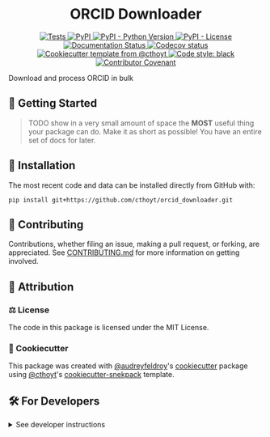 <!--
<p align="center">
  <img src="https://github.com/cthoyt/orcid_downloader/raw/main/docs/source/logo.png" height="150">
</p>
-->

<h1 align="center">
  ORCID Downloader
</h1>

<p align="center">
    <a href="https://github.com/cthoyt/orcid_downloader/actions/workflows/tests.yml">
        <img alt="Tests" src="https://github.com/cthoyt/orcid_downloader/workflows/Tests/badge.svg" />
    </a>
    <a href="https://pypi.org/project/orcid_downloader">
        <img alt="PyPI" src="https://img.shields.io/pypi/v/orcid_downloader" />
    </a>
    <a href="https://pypi.org/project/orcid_downloader">
        <img alt="PyPI - Python Version" src="https://img.shields.io/pypi/pyversions/orcid_downloader" />
    </a>
    <a href="https://github.com/cthoyt/orcid_downloader/blob/main/LICENSE">
        <img alt="PyPI - License" src="https://img.shields.io/pypi/l/orcid_downloader" />
    </a>
    <a href='https://orcid_downloader.readthedocs.io/en/latest/?badge=latest'>
        <img src='https://readthedocs.org/projects/orcid_downloader/badge/?version=latest' alt='Documentation Status' />
    </a>
    <a href="https://codecov.io/gh/cthoyt/orcid_downloader/branch/main">
        <img src="https://codecov.io/gh/cthoyt/orcid_downloader/branch/main/graph/badge.svg" alt="Codecov status" />
    </a>  
    <a href="https://github.com/cthoyt/cookiecutter-python-package">
        <img alt="Cookiecutter template from @cthoyt" src="https://img.shields.io/badge/Cookiecutter-snekpack-blue" /> 
    </a>
    <a href='https://github.com/psf/black'>
        <img src='https://img.shields.io/badge/code%20style-black-000000.svg' alt='Code style: black' />
    </a>
    <a href="https://github.com/cthoyt/orcid_downloader/blob/main/.github/CODE_OF_CONDUCT.md">
        <img src="https://img.shields.io/badge/Contributor%20Covenant-2.1-4baaaa.svg" alt="Contributor Covenant"/>
    </a>
</p>

Download and process ORCID in bulk

## 💪 Getting Started

> TODO show in a very small amount of space the **MOST** useful thing your package can do.
> Make it as short as possible! You have an entire set of docs for later.


## 🚀 Installation

<!-- Uncomment this section after your first ``tox -e finish``
The most recent release can be installed from
[PyPI](https://pypi.org/project/orcid_downloader/) with:

```shell
pip install orcid_downloader
```
-->

The most recent code and data can be installed directly from GitHub with:

```shell
pip install git+https://github.com/cthoyt/orcid_downloader.git
```

## 👐 Contributing

Contributions, whether filing an issue, making a pull request, or forking, are appreciated. See
[CONTRIBUTING.md](https://github.com/cthoyt/orcid_downloader/blob/master/.github/CONTRIBUTING.md) for more information on getting involved.

## 👋 Attribution

### ⚖️ License

The code in this package is licensed under the MIT License.

<!--
### 📖 Citation

Citation goes here!
-->

<!--
### 🎁 Support

This project has been supported by the following organizations (in alphabetical order):

- [Harvard Program in Therapeutic Science - Laboratory of Systems Pharmacology](https://hits.harvard.edu/the-program/laboratory-of-systems-pharmacology/)

-->

<!--
### 💰 Funding

This project has been supported by the following grants:

| Funding Body                                             | Program                                                                                                                       | Grant           |
|----------------------------------------------------------|-------------------------------------------------------------------------------------------------------------------------------|-----------------|
| DARPA                                                    | [Automating Scientific Knowledge Extraction (ASKE)](https://www.darpa.mil/program/automating-scientific-knowledge-extraction) | HR00111990009   |
-->

### 🍪 Cookiecutter

This package was created with [@audreyfeldroy](https://github.com/audreyfeldroy)'s
[cookiecutter](https://github.com/cookiecutter/cookiecutter) package using [@cthoyt](https://github.com/cthoyt)'s
[cookiecutter-snekpack](https://github.com/cthoyt/cookiecutter-snekpack) template.

## 🛠️ For Developers

<details>
  <summary>See developer instructions</summary>

The final section of the README is for if you want to get involved by making a code contribution.

### Development Installation

To install in development mode, use the following:

```bash
git clone git+https://github.com/cthoyt/orcid_downloader.git
cd orcid_downloader
pip install -e .
```

### 🥼 Testing

After cloning the repository and installing `tox` with `pip install tox`, the unit tests in the `tests/` folder can be
run reproducibly with:

```shell
tox
```

Additionally, these tests are automatically re-run with each commit in a [GitHub Action](https://github.com/cthoyt/orcid_downloader/actions?query=workflow%3ATests).

### 📖 Building the Documentation

The documentation can be built locally using the following:

```shell
git clone git+https://github.com/cthoyt/orcid_downloader.git
cd orcid_downloader
tox -e docs
open docs/build/html/index.html
``` 

The documentation automatically installs the package as well as the `docs`
extra specified in the [`setup.cfg`](setup.cfg). `sphinx` plugins
like `texext` can be added there. Additionally, they need to be added to the
`extensions` list in [`docs/source/conf.py`](docs/source/conf.py).

The documentation can be deployed to [ReadTheDocs](https://readthedocs.io) using 
[this guide](https://docs.readthedocs.io/en/stable/intro/import-guide.html).
The [`.readthedocs.yml`](.readthedocs.yml) YAML file contains all the configuration you'll need.
You can also set up continuous integration on GitHub to check not only that
Sphinx can build the documentation in an isolated environment (i.e., with ``tox -e docs-test``)
but also that [ReadTheDocs can build it too](https://docs.readthedocs.io/en/stable/pull-requests.html).

### 📦 Making a Release

After installing the package in development mode and installing
`tox` with `pip install tox`, the commands for making a new release are contained within the `finish` environment
in `tox.ini`. Run the following from the shell:

```shell
tox -e finish
```

This script does the following:

1. Uses [Bump2Version](https://github.com/c4urself/bump2version) to switch the version number in the `setup.cfg`,
   `src/orcid_downloader/version.py`, and [`docs/source/conf.py`](docs/source/conf.py) to not have the `-dev` suffix
2. Packages the code in both a tar archive and a wheel using [`build`](https://github.com/pypa/build)
3. Uploads to PyPI using [`twine`](https://github.com/pypa/twine). Be sure to have a `.pypirc` file configured to avoid the need for manual input at this
   step
4. Push to GitHub. You'll need to make a release going with the commit where the version was bumped.
5. Bump the version to the next patch. If you made big changes and want to bump the version by minor, you can
   use `tox -e bumpversion -- minor` after.
</details>
